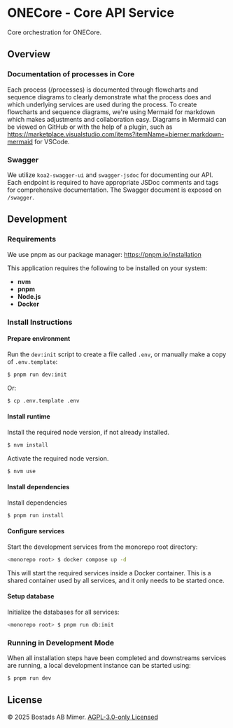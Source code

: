 # ONECore - Core API Service

Core orchestration for ONECore.

## Overview

### Documentation of processes in Core

Each process (/processes) is documented through flowcharts and sequence diagrams to clearly demonstrate what the process does and which underlying services are used during the process. To create flowcharts and sequence diagrams, we're using Mermaid for markdown which makes adjustments and collaboration easy. Diagrams in Mermaid can be viewed on GitHub or with the help of a plugin, such as https://marketplace.visualstudio.com/items?itemName=bierner.markdown-mermaid for VSCode.

### Swagger

We utilize `koa2-swagger-ui` and `swagger-jsdoc` for documenting our API. Each endpoint is required to have appropriate JSDoc comments and tags for comprehensive documentation. The Swagger document is exposed on `/swagger`.

## Development

### Requirements

We use pnpm as our package manager: https://pnpm.io/installation

This application requires the following to be installed on your system:

- **nvm**
- **pnpm**
- **Node.js**
- **Docker**

### Install Instructions

#### Prepare environment

Run the `dev:init` script to create a file called `.env`, or manually make a copy of `.env.template`:

```sh
$ pnpm run dev:init
```

Or:

```sh
$ cp .env.template .env
```

#### Install runtime

Install the required node version, if not already installed.

```sh
$ nvm install
```

Activate the required node version.

```sh
$ nvm use
```

#### Install dependencies

Install dependencies

```sh
$ pnpm run install
```

#### Configure services

Start the development services from the monorepo root directory:

```sh
<monorepo root> $ docker compose up -d
```

This will start the required services inside a Docker container. This is a shared container used by all services, and it only needs to be started once.

#### Setup database

Initialize the databases for all services:

```sh
<monorepo root> $ pnpm run db:init
```

### Running in Development Mode

When all installation steps have been completed and downstreams services are running, a local development instance can be started using:

```sh
$ pnpm run dev
```

## License

© 2025 Bostads AB Mimer. [AGPL-3.0-only Licensed](./LICENSE)
